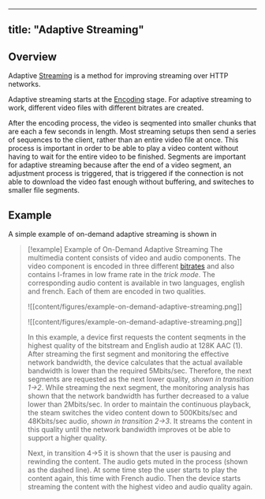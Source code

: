 
---
title: "Adaptive Streaming"
---

## Overview

Adaptive [Streaming](content/streaming/Streaming.md) is a method for improving streaming over HTTP networks.

Adaptive streaming starts at the [Encoding](content/streaming/Encoding.md) stage.
For adaptive streaming to work, different video files with different bitrates are created.

After the encoding process, the video is seqmented into smaller chunks that are each a few seconds in length. 
Most streaming setups then send a series of sequences to the client, rather than an entire video file at once.
This process is important in order to be able to play a video content without having to wait for the entire video to be finished.
Segments are important for adaptive streaming because after the end of a video segment, an adjustment process is triggered, that is triggered if the connection is not able to download the video fast enough without buffering, and switeches to smaller file segments.

## Example

A simple example of on-demand adaptive streaming is shown in 

> [!example] Example of On-Demand Adaptive Streaming
>  The multimedia content consists of video and audio components.
>  The video component is encoded in three different [bitrates](content/streaming/Bitrate.md) and also contains I-frames in low frame rate in the *trick mode*.
> The corresponding audio content is available in two languages, english and french.
> Each of them are encoded in two qualities.
>  
> ![[content/figures/example-on-demand-adaptive-streaming.png]]
> 
> ![[content/figures/example-on-demand-adaptive-streaming.png]]
> 
> 
> In this example, a device first requests the content seqments in the highest quality of the bitstream and English audio at 128K AAC (1).
> After streaming the first segment and monitoring the effective network bandwidth, the device calculates that the actual available bandwidth is lower than the required 5Mbits/sec.
> Therefore, the next segments are requested as the next lower quality, *shown in transition 1->2*.
> While streaming the next segment, the monitoring analysis has shown that the network bandwidth has further decreased to a value lower than 2Mbits/sec. In order to maintain the continuous playback, the steam switches the video content down to 500Kbits/sec and 48Kbits/sec audio, *shown in transition 2->3*.
> It streams the content in this quality until the network bandwidth improves ot be able to support a higher quality.
> 
> Next, in transition 4->5 it is shown that the user is pausing and rewinding the content. 
> The audio gets muted in the process (shown as the dashed line). 
> At some time step the user starts to play the content again, this time with French audio. Then the device starts streaming the content with the highest video and audio quality again.

